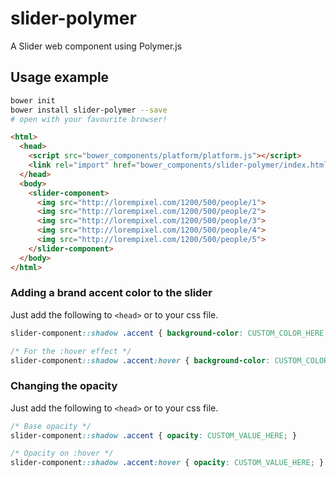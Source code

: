 slider-polymer
==============

A Slider web component using Polymer.js

## Usage example

```bash
bower init
bower install slider-polymer --save
# open with your favourite browser!
```

```html
<html>
  <head>
    <script src="bower_components/platform/platform.js"></script>
    <link rel="import" href="bower_components/slider-polymer/index.html">
  </head>
  <body>
    <slider-component>
      <img src="http://lorempixel.com/1200/500/people/1">
      <img src="http://lorempixel.com/1200/500/people/2">
      <img src="http://lorempixel.com/1200/500/people/3">
      <img src="http://lorempixel.com/1200/500/people/4">
      <img src="http://lorempixel.com/1200/500/people/5">
    </slider-component>
  </body>
</html>
```

### Adding a brand accent color to the slider
Just add the following to `<head>` or to your css file.

```css
slider-component::shadow .accent { background-color: CUSTOM_COLOR_HERE; }

/* For the :hover effect */
slider-component::shadow .accent:hover { background-color: CUSTOM_COLOR_HERE; }
```

### Changing the opacity
Just add the following to `<head>` or to your css file.

```css
/* Base opacity */
slider-component::shadow .accent { opacity: CUSTOM_VALUE_HERE; }

/* Opacity on :hover */
slider-component::shadow .accent:hover { opacity: CUSTOM_VALUE_HERE; }
```
